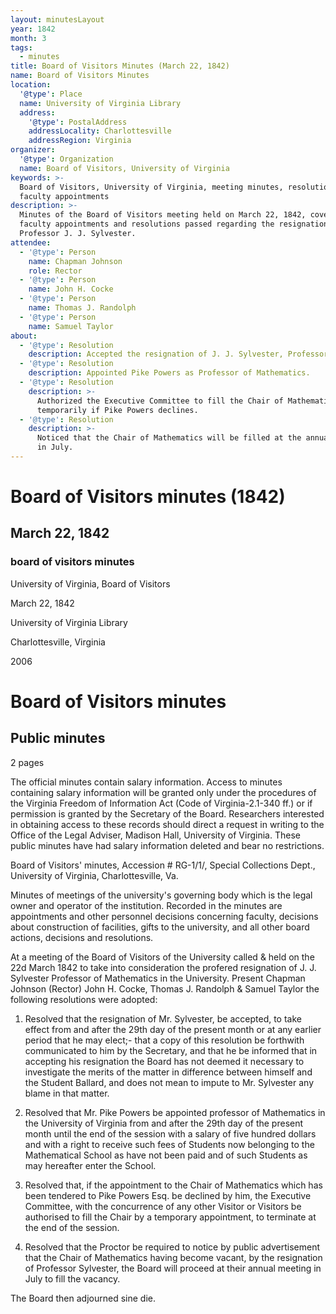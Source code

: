```yaml
---
layout: minutesLayout
year: 1842
month: 3
tags:
  - minutes
title: Board of Visitors Minutes (March 22, 1842)
name: Board of Visitors Minutes
location:
  '@type': Place
  name: University of Virginia Library
  address:
    '@type': PostalAddress
    addressLocality: Charlottesville
    addressRegion: Virginia
organizer:
  '@type': Organization
  name: Board of Visitors, University of Virginia
keywords: >-
  Board of Visitors, University of Virginia, meeting minutes, resolutions,
  faculty appointments
description: >-
  Minutes of the Board of Visitors meeting held on March 22, 1842, covering
  faculty appointments and resolutions passed regarding the resignation of
  Professor J. J. Sylvester.
attendee:
  - '@type': Person
    name: Chapman Johnson
    role: Rector
  - '@type': Person
    name: John H. Cocke
  - '@type': Person
    name: Thomas J. Randolph
  - '@type': Person
    name: Samuel Taylor
about:
  - '@type': Resolution
    description: Accepted the resignation of J. J. Sylvester, Professor of Mathematics.
  - '@type': Resolution
    description: Appointed Pike Powers as Professor of Mathematics.
  - '@type': Resolution
    description: >-
      Authorized the Executive Committee to fill the Chair of Mathematics
      temporarily if Pike Powers declines.
  - '@type': Resolution
    description: >-
      Noticed that the Chair of Mathematics will be filled at the annual meeting
      in July.
---
```


<!-- altadded -->
<!-- altadded -->

<!-- llmmeta -->



<!-- llmformatted -->

# Board of Visitors minutes (1842)

## March 22, 1842

### board of visitors minutes

University of Virginia, Board of Visitors

March 22, 1842

University of Virginia Library

Charlottesville, Virginia

2006

# Board of Visitors minutes

## Public minutes

2 pages

The official minutes contain salary information. Access to minutes containing salary information will be granted only under the procedures of the Virginia Freedom of Information Act (Code of Virginia-2.1-340 ff.) or if permission is granted by the Secretary of the Board. Researchers interested in obtaining access to these records should direct a request in writing to the Office of the Legal Adviser, Madison Hall, University of Virginia. These public minutes have had salary information deleted and bear no restrictions.

Board of Visitors' minutes, Accession # RG-1/1/, Special Collections Dept., University of Virginia, Charlottesville, Va.

Minutes of meetings of the university's governing body which is the legal owner and operator of the institution. Recorded in the minutes are appointments and other personnel decisions concerning faculty, decisions about construction of facilities, gifts to the university, and all other board actions, decisions and resolutions.

At a meeting of the Board of Visitors of the University called & held on the 22d March 1842 to take into consideration the profered resignation of J. J. Sylvester Professor of Mathematics in the University. Present Chapman Johnson (Rector) John H. Cocke, Thomas J. Randolph & Samuel Taylor the following resolutions were adopted:

1. Resolved that the resignation of Mr. Sylvester, be accepted, to take effect from and after the 29th day of the present month or at any earlier period that he may elect;- that a copy of this resolution be forthwith communicated to him by the Secretary, and that he be informed that in accepting his resignation the Board has not deemed it necessary to investigate the merits of the matter in difference between himself and the Student Ballard, and does not mean to impute to Mr. Sylvester any blame in that matter.

2. Resolved that Mr. Pike Powers be appointed professor of Mathematics in the University of Virginia from and after the 29th day of the present month until the end of the session with a salary of five hundred dollars and with a right to receive such fees of Students now belonging to the Mathematical School as have not been paid and of such Students as may hereafter enter the School.

3. Resolved that, if the appointment to the Chair of Mathematics which has been tendered to Pike Powers Esq. be declined by him, the Executive Committee, with the concurrence of any other Visitor or Visitors be authorised to fill the Chair by a temporary appointment, to terminate at the end of the session.

4. Resolved that the Proctor be required to notice by public advertisement that the Chair of Mathematics having become vacant, by the resignation of Professor Sylvester, the Board will proceed at their annual meeting in July to fill the vacancy.

The Board then adjourned sine die.
